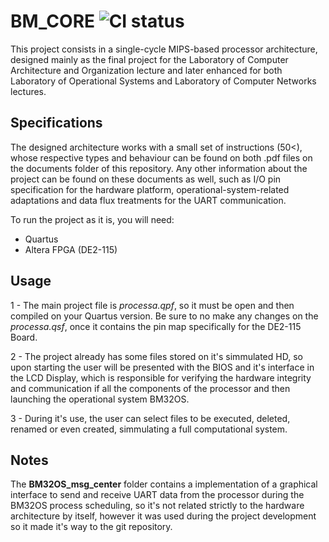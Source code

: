 # BM_CORE ![CI status](https://img.shields.io/badge/build-passing-brightgreen.svg)

This project consists in a single-cycle MIPS-based processor architecture, designed mainly as the final project for the Laboratory of Computer Architecture and Organization lecture and later enhanced for both Laboratory of Operational Systems and Laboratory of Computer Networks lectures.

## Specifications

The designed architecture works with a small set of instructions (50<), whose respective types and behaviour can be found on both .pdf files on the documents folder of this repository. Any other information about the project can be found on these documents as well, such as I/O pin specification for the hardware platform, operational-system-related adaptations and data flux treatments for the UART communication.

To run the project as it is, you will need:
* Quartus
* Altera FPGA (DE2-115)

## Usage

1 - The main project file is *processa.qpf*, so it must be open and then compiled on your Quartus version. Be sure to no make any changes on the *processa.qsf*, once it contains the pin map specifically for the DE2-115 Board.

2 - The project already has some files stored on it's simmulated HD, so upon starting the user will be presented with the BIOS and it's interface in the LCD Display, which is responsible for verifying the hardware integrity and communication if all the components of the processor and then launching the operational system BM32OS.

3 - During it's use, the user can select files to be executed, deleted, renamed or even created, simmulating a full computational system.

## Notes

The **BM32OS_msg_center** folder contains a implementation of a graphical interface to send and receive UART data from the processor during the BM32OS process scheduling, so it's not related strictly to the hardware architecture by itself, however it was used during the project development so it made it's way to the git repository.



